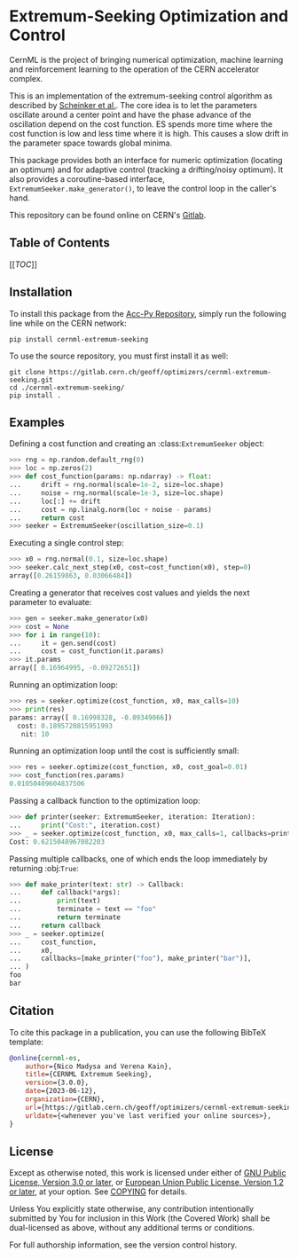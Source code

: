 <!--
SPDX-FileCopyrightText: 2020-2023 CERN
SPDX-FileCopyrightText: 2023 GSI Helmholtzzentrum für Schwerionenforschung
SPDX-FileNotice: All rights not expressly granted are reserved.

SPDX-License-Identifier: GPL-3.0-or-later OR EUPL-1.2+
-->

# Extremum-Seeking Optimization and Control

CernML is the project of bringing numerical optimization, machine learning and
reinforcement learning to the operation of the CERN accelerator complex.

This is an implementation of the extremum-seeking control algorithm as
described by [Scheinker et al.][]. The core idea is to let the parameters
oscillate around a center point and have the phase advance of the oscillation
depend on the cost function. ES spends more time where the cost function is low
and less time where it is high. This causes a slow drift in the parameter space
towards global minima.

[Scheinker et al.]: https://doi.org/10.1002/acs.3097

This package provides both an interface for numeric optimization (locating an
optimum) and for adaptive control (tracking a drifting/noisy optimum). It also
provides a coroutine-based interface, `ExtremumSeeker.make_generator()`, to
leave the control loop in the caller's hand.

This repository can be found online on CERN's [Gitlab][].

[Gitlab]: https://gitlab.cern.ch/geoff/optimizers/cernml-extremum-seeking/

## Table of Contents

[[_TOC_]]

## Installation

To install this package from the [Acc-Py Repository][], simply run the
following line while on the CERN network:

[Acc-Py Repository]: https://wikis.cern.ch/display/ACCPY/Getting+started+with+Acc-Py

```shell
pip install cernml-extremum-seeking
```

To use the source repository, you must first install it as well:

```shell
git clone https://gitlab.cern.ch/geoff/optimizers/cernml-extremum-seeking.git
cd ./cernml-extremum-seeking/
pip install .
```

## Examples

Defining a cost function and creating an :class:`ExtremumSeeker` object:

```python
>>> rng = np.random.default_rng(0)
>>> loc = np.zeros(2)
>>> def cost_function(params: np.ndarray) -> float:
...     drift = rng.normal(scale=1e-2, size=loc.shape)
...     noise = rng.normal(scale=1e-3, size=loc.shape)
...     loc[:] += drift
...     cost = np.linalg.norm(loc + noise - params)
...     return cost
>>> seeker = ExtremumSeeker(oscillation_size=0.1)
```

Executing a single control step:

```python
>>> x0 = rng.normal(0.1, size=loc.shape)
>>> seeker.calc_next_step(x0, cost=cost_function(x0), step=0)
array([0.26159863, 0.03066484])
```

Creating a generator that receives cost values and yields the next
parameter to evaluate:

```python
>>> gen = seeker.make_generator(x0)
>>> cost = None
>>> for i in range(10):
...     it = gen.send(cost)
...     cost = cost_function(it.params)
>>> it.params
array([ 0.16964995, -0.09272651])
```

Running an optimization loop:

```python
>>> res = seeker.optimize(cost_function, x0, max_calls=10)
>>> print(res)
params: array([ 0.16998328, -0.09349066])
  cost: 0.1895720815951993
   nit: 10
```


Running an optimization loop until the cost is sufficiently small:

```python
>>> res = seeker.optimize(cost_function, x0, cost_goal=0.01)
>>> cost_function(res.params)
0.01050409604837506
```

Passing a callback function to the optimization loop:

```python
>>> def printer(seeker: ExtremumSeeker, iteration: Iteration):
...     print("Cost:", iteration.cost)
>>> _ = seeker.optimize(cost_function, x0, max_calls=1, callbacks=printer)
Cost: 0.6215048967082203
```

Passing multiple callbacks, one of which ends the loop immediately by
returning :obj:`True`:

```python
>>> def make_printer(text: str) -> Callback:
...     def callback(*args):
...         print(text)
...         terminate = text == "foo"
...         return terminate
...     return callback
>>> _ = seeker.optimize(
...     cost_function,
...     x0,
...     callbacks=[make_printer("foo"), make_printer("bar")],
... )
foo
bar
```

## Citation

To cite this package in a publication, you can use the following BibTeX
template:

```bibtex
@online{cernml-es,
    author={Nico Madysa and Verena Kain},
    title={CERNML Extremum Seeking},
    version={3.0.0},
    date={2023-06-12},
    organization={CERN},
    url={https://gitlab.cern.ch/geoff/optimizers/cernml-extremum-seeking/-/tags/v3.0.0},
    urldate={<whenever you've last verified your online sources>},
}
```

License
-------

Except as otherwise noted, this work is licensed under either of [GNU Public
License, Version 3.0 or later](LICENSES/GPL-3.0-or-later.txt), or [European
Union Public License, Version 1.2 or later](LICENSES/EUPL-1.2.txt), at your
option. See [COPYING](COPYING) for details.

Unless You explicitly state otherwise, any contribution intentionally submitted
by You for inclusion in this Work (the Covered Work) shall be dual-licensed as
above, without any additional terms or conditions.

For full authorship information, see the version control history.
